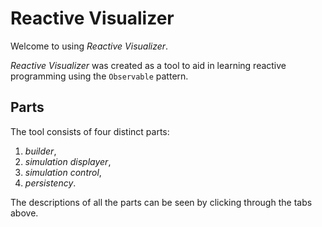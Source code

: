 # Reactive Visualizer
Welcome to using *Reactive Visualizer*.

*Reactive Visualizer* was created as a tool to aid in learning reactive programming using the `Observable` pattern.

## Parts

The tool consists of four distinct parts:
  1. *builder*,
  2. *simulation displayer*,
  3. *simulation control*,
  4. *persistency*.

The descriptions of all the parts can be seen by clicking through the tabs above.
